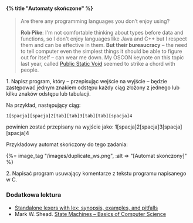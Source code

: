 #### {% title "Automaty skończone" %}

<blockquote>
  <p>Are there any programming languages you don’t enjoy using?
  </p>
  <p><b>Rob Pike</b>: I'm not comfortable thinking about types before data and
   functions, so I don't enjoy languages like Java and C++ but I respect
   them and can be effective in them. <b>But their bureaucracy</b> – the need to
   tell computer even the simplest things it should be able to figure out for itself
   – can wear me down. My OSCON keynote on this topic last year, called
   <a href="http://www.youtube.com/watch?v=5kj5ApnhPAE">Public Static Void</a>
   seemed to strike a chord with people.
  </p>
</blockquote>

1\. Napisz program, który – przepisując wejście na wyjście
– będzie zastępować jednym znakiem odstępu
każdy ciąg złożony z jednego lub kilku znaków
odstępu lub tabulacji.

Na przykład, następujący ciąg:

    1[spacja][spacja]2[tab][tab]3[tab][tab][spacja]4

powinien zostać przepisany na wyjście jako:
    1[spacja]2[spacja]3[spacja][spacja]4

Przykładowy automat skończony do tego zadania:

{%= image_tag "/images/duplicate_ws.png", :alt => "[Automat skończony]" %}

2\. Napisać program usuwający komentarze z tekstu
programu napisanego w C.


### Dodatkowa lektura

* [Standalone lexers with lex: synopsis, examples, and pitfalls](http://matt.might.net/articles/standalone-lexers-with-lex/)
* Mark W. Shead.
  [State Machines – Basics of Computer Science](http://blog.markwshead.com/869/state-machines-computer-science/)
